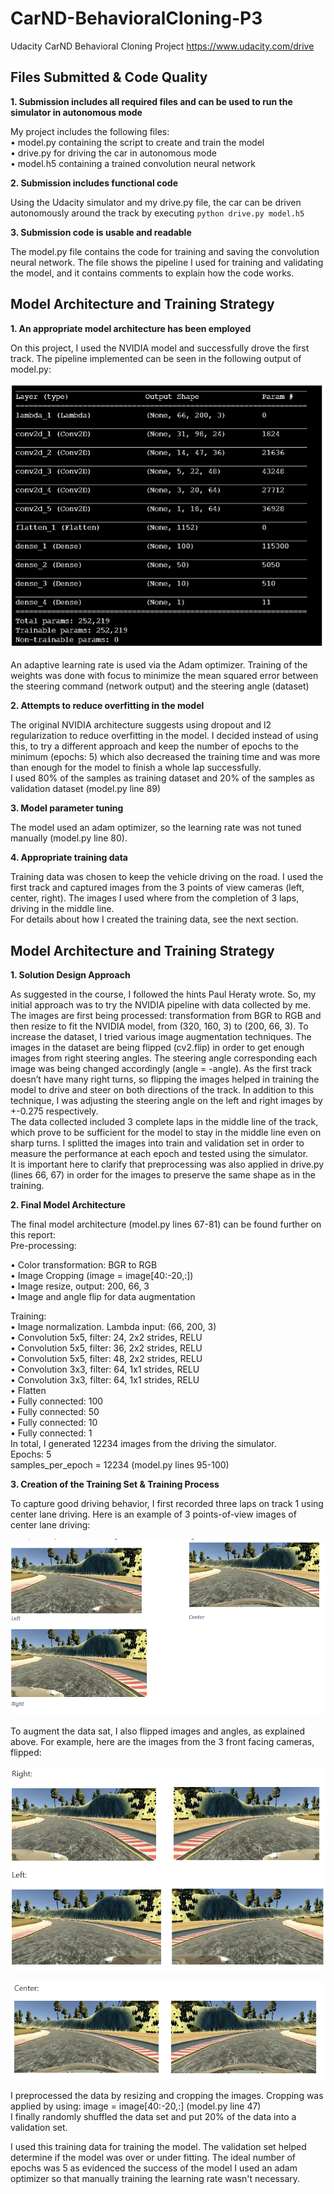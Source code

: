 # CarND-BehavioralCloning-P3
Udacity CarND Behavioral Cloning Project https://www.udacity.com/drive

## Files Submitted & Code Quality 

**1. Submission includes all required files and can be used to run the simulator in autonomous mode**   

My project includes the following files:  
• model.py containing the script to create and train the model  
• drive.py for driving the car in autonomous mode  
• model.h5 containing a trained convolution neural network  

**2. Submission includes functional code**  

Using the Udacity simulator and my drive.py file, the car can be driven autonomously around the track by executing 
`python drive.py model.h5 `  

**3. Submission code is usable and readable**  

The model.py file contains the code for training and saving the convolution neural network. The file shows the pipeline I used for training and validating the model, and it contains comments to explain how the code works.   

## Model Architecture and Training Strategy 

**1. An appropriate model architecture has been employed**  

On this project, I used the NVIDIA model and successfully drove the first track. The pipeline implemented can be seen in the following output of model.py:  
<p align="center"> 
<img src="data/cnn.PNG">
</p>
An adaptive learning rate is used via the Adam optimizer. Training of the weights was done with focus to minimize the mean squared error between the steering command (network output) and the steering angle (dataset)   


**2. Attempts to reduce overfitting in the model**  

The original NVIDIA architecture suggests using dropout and l2 regularization to reduce overfitting in the model. I decided instead of using this, to try a different approach and keep the number of epochs to the minimum (epochs: 5) which also decreased the training time and was more than enough for the model to finish a whole lap successfully.   
I used 80% of the samples as training dataset and 20% of the samples as validation dataset (model.py line 89)

**3. Model parameter tuning**

The model used an adam optimizer, so the learning rate was not tuned manually (model.py line 80).

**4. Appropriate training data**

Training data was chosen to keep the vehicle driving on the road. I used the first track and captured images from the 3 points of view cameras (left, center, right). The images I used where from the completion of 3 laps, driving in the middle line.  
For details about how I created the training data, see the next section. 

## Model Architecture and Training Strategy

**1. Solution Design Approach**  

As suggested in the course, I followed the hints Paul Heraty wrote. So, my initial approach was to try the NVIDIA pipeline with data collected by me. The images are first being processed: transformation from BGR to RGB and then resize to fit the NVIDIA model, from (320, 160, 3) to (200, 66, 3). To increase the dataset, I tried various image augmentation techniques. The images in the dataset are being flipped (cv2.flip) in order to get enough images from right steering angles. The steering angle corresponding each image was being changed accordingly (angle = -angle). As the first track doesn’t have many right turns, so flipping the images helped in training the model to drive and steer on both directions of the track. In addition to this technique, I was adjusting the steering angle on the left and right images by +-0.275 respectively.   
The data collected included 3 complete laps in the middle line of the track, which prove to be sufficient for the model to stay in the middle line even on sharp turns. I splitted the images into train and validation set in order to measure the performance at each epoch and tested using the simulator.   
It is important here to clarify that preprocessing was also applied in drive.py (lines 66, 67) in order for the images to preserve the same shape as in the training.

**2. Final Model Architecture**  

The final model architecture (model.py lines 67-81) can be found further on this report:  
Pre-processing:   

• Color transformation: BGR to RGB  
• Image Cropping (image = image[40:-20,:])  
• Image resize, output: 200, 66, 3  
• Image and angle flip for data augmentation   

Training:   
• Image normalization. Lambda input: (66, 200, 3)  
• Convolution 5x5, filter: 24, 2x2 strides, RELU  
• Convolution 5x5, filter: 36, 2x2 strides, RELU  
• Convolution 5x5, filter: 48, 2x2 strides, RELU  
• Convolution 3x3, filter: 64, 1x1 strides, RELU  
• Convolution 3x3, filter: 64, 1x1 strides, RELU  
• Flatten  
• Fully connected: 100  
• Fully connected: 50  
• Fully connected: 10  
• Fully connected: 1  
In total, I generated 12234 images from the driving the simulator.  
Epochs: 5  
samples_per_epoch = 12234  (model.py lines 95-100) 

**3. Creation of the Training Set & Training Process**  

To capture good driving behavior, I first recorded three laps on track 1 using center lane driving. Here is an example of 3 points-of-view images of center lane driving: 

<p align="center"> 
<img src="data/track1.PNG">
</p>
 
To augment the data sat, I also flipped images and angles, as explained above. For example, here are the images from the 3 front facing cameras, flipped: 
<p align="center"> 
<img src="data/data1.PNG">
</p>
<p align="center"> 
<img src="data/data2.PNG">
</p>

I preprocessed the data by resizing and cropping the images. Cropping was applied by using: image = image[40:-20,:] (model.py line 47)   
I finally randomly shuffled the data set and put 20% of the data into a validation set.   

I used this training data for training the model. The validation set helped determine if the model was over or under fitting. The ideal number of epochs was 5 as evidenced the success of the model I used an adam optimizer so that manually training the learning rate wasn't necessary. 
 
